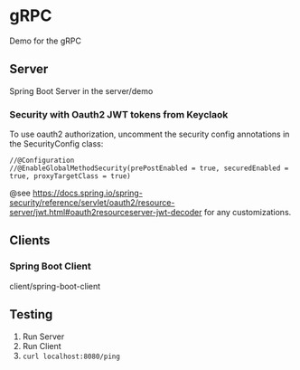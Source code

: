 # gRPC
Demo for the gRPC

## Server
Spring Boot Server in the server/demo

### Security with Oauth2 JWT tokens from Keyclaok
To use oauth2 authorization, uncomment the security config annotations in the SecurityConfig class:
```
//@Configuration
//@EnableGlobalMethodSecurity(prePostEnabled = true, securedEnabled = true, proxyTargetClass = true)
```
@see https://docs.spring.io/spring-security/reference/servlet/oauth2/resource-server/jwt.html#oauth2resourceserver-jwt-decoder
for any customizations.

## Clients
### Spring Boot Client
client/spring-boot-client


## Testing
1. Run Server
2. Run Client
3. `curl localhost:8080/ping`

